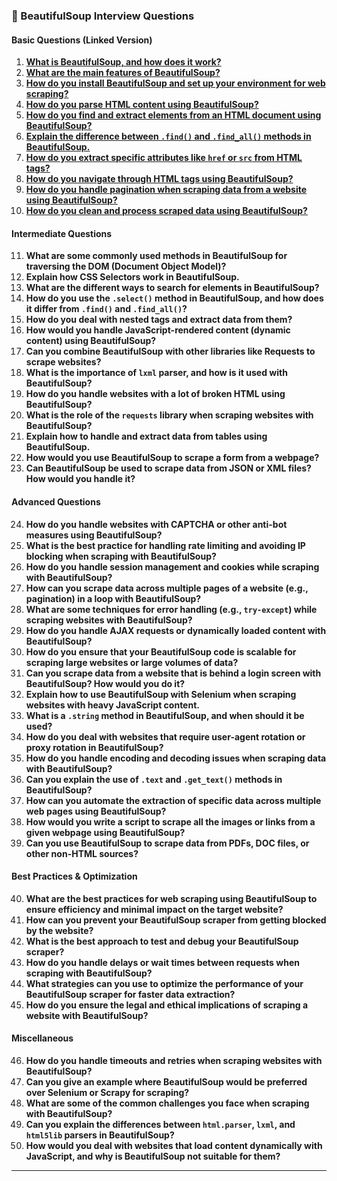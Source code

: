 

### **🔹 BeautifulSoup Interview Questions**

#### **Basic Questions (Linked Version)**

1. **[What is BeautifulSoup, and how does it work?](basic.md#what-is-beautifulsoup-and-how-does-it-work)**
2. **[What are the main features of BeautifulSoup?](basic.md#what-are-the-main-features-of-beautifulsoup)**
3. **[How do you install BeautifulSoup and set up your environment for web scraping?](basic.md#how-do-you-install-beautifulsoup-and-set-up-your-environment-for-web-scraping)**
4. **[How do you parse HTML content using BeautifulSoup?](basic.md#how-do-you-parse-html-content-using-beautifulsoup)**
5. **[How do you find and extract elements from an HTML document using BeautifulSoup?](basic.md#how-do-you-find-and-extract-elements-from-an-html-document-using-beautifulsoup)**
6. **[Explain the difference between `.find()` and `.find_all()` methods in BeautifulSoup.](basic.md#explain-the-difference-between-find-and-find_all-methods-in-beautifulsoup)**
7. **[How do you extract specific attributes like `href` or `src` from HTML tags?](basic.md#how-do-you-extract-specific-attributes-like-href-or-src-from-html-tags)**
8. **[How do you navigate through HTML tags using BeautifulSoup?](basic.md#how-do-you-navigate-through-html-tags-using-beautifulsoup)**
9. **[How do you handle pagination when scraping data from a website using BeautifulSoup?](basic.md#how-do-you-handle-pagination-when-scraping-data-from-a-website-using-beautifulsoup)**
10. **[How do you clean and process scraped data using BeautifulSoup?](basic.md#how-do-you-clean-and-process-scraped-data-using-beautifulsoup)**


#### **Intermediate Questions**

11. **What are some commonly used methods in BeautifulSoup for traversing the DOM (Document Object Model)?**
12. **Explain how CSS Selectors work in BeautifulSoup.**
13. **What are the different ways to search for elements in BeautifulSoup?**
14. **How do you use the `.select()` method in BeautifulSoup, and how does it differ from `.find()` and `.find_all()`?**
15. **How do you deal with nested tags and extract data from them?**
16. **How would you handle JavaScript-rendered content (dynamic content) using BeautifulSoup?**
17. **Can you combine BeautifulSoup with other libraries like Requests to scrape websites?**
18. **What is the importance of `lxml` parser, and how is it used with BeautifulSoup?**
19. **How do you handle websites with a lot of broken HTML using BeautifulSoup?**
20. **What is the role of the `requests` library when scraping websites with BeautifulSoup?**
21. **Explain how to handle and extract data from tables using BeautifulSoup.**
22. **How would you use BeautifulSoup to scrape a form from a webpage?**
23. **Can BeautifulSoup be used to scrape data from JSON or XML files? How would you handle it?**

#### **Advanced Questions**

24. **How do you handle websites with CAPTCHA or other anti-bot measures using BeautifulSoup?**
25. **What is the best practice for handling rate limiting and avoiding IP blocking when scraping with BeautifulSoup?**
26. **How do you handle session management and cookies while scraping with BeautifulSoup?**
27. **How can you scrape data across multiple pages of a website (e.g., pagination) in a loop with BeautifulSoup?**
28. **What are some techniques for error handling (e.g., `try-except`) while scraping websites with BeautifulSoup?**
29. **How do you handle AJAX requests or dynamically loaded content with BeautifulSoup?**
30. **How do you ensure that your BeautifulSoup code is scalable for scraping large websites or large volumes of data?**
31. **Can you scrape data from a website that is behind a login screen with BeautifulSoup? How would you do it?**
32. **Explain how to use BeautifulSoup with Selenium when scraping websites with heavy JavaScript content.**
33. **What is a `.string` method in BeautifulSoup, and when should it be used?**
34. **How do you deal with websites that require user-agent rotation or proxy rotation in BeautifulSoup?**
35. **How do you handle encoding and decoding issues when scraping data with BeautifulSoup?**
36. **Can you explain the use of `.text` and `.get_text()` methods in BeautifulSoup?**
37. **How can you automate the extraction of specific data across multiple web pages using BeautifulSoup?**
38. **How would you write a script to scrape all the images or links from a given webpage using BeautifulSoup?**
39. **Can you use BeautifulSoup to scrape data from PDFs, DOC files, or other non-HTML sources?**

#### **Best Practices & Optimization**

40. **What are the best practices for web scraping using BeautifulSoup to ensure efficiency and minimal impact on the target website?**
41. **How can you prevent your BeautifulSoup scraper from getting blocked by the website?**
42. **What is the best approach to test and debug your BeautifulSoup scraper?**
43. **How do you handle delays or wait times between requests when scraping with BeautifulSoup?**
44. **What strategies can you use to optimize the performance of your BeautifulSoup scraper for faster data extraction?**
45. **How do you ensure the legal and ethical implications of scraping a website with BeautifulSoup?**

#### **Miscellaneous**

46. **How do you handle timeouts and retries when scraping websites with BeautifulSoup?**
47. **Can you give an example where BeautifulSoup would be preferred over Selenium or Scrapy for scraping?**
48. **What are some of the common challenges you face when scraping with BeautifulSoup?**
49. **Can you explain the differences between `html.parser`, `lxml`, and `html5lib` parsers in BeautifulSoup?**
50. **How would you deal with websites that load content dynamically with JavaScript, and why is BeautifulSoup not suitable for them?**

---
